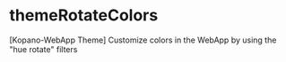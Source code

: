# themeRotateColors
[Kopano-WebApp Theme] Customize colors in the WebApp by using the "hue rotate" filters
